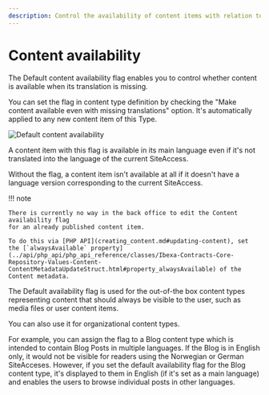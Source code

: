 ```yaml
---
description: Control the availability of content items with relation to translations by using the Default content availability flag.
---
```


# Content availability

The Default content availability flag enables you to control whether content is available when its translation is missing.

You can set the flag in content type definition by checking the "Make content available even with missing translations" option.
It's automatically applied to any new content item of this Type.

![Default content availability](availability_flag.png "Default content availability")

A content item with this flag is available in its main language
even if it's not translated into the language of the current SiteAccess.

Without the flag, a content item isn't available at all if it doesn't have a language version
corresponding to the current SiteAccess.

!!! note

    There is currently no way in the back office to edit the Content availability flag
    for an already published content item.
    
    To do this via [PHP API](creating_content.md#updating-content), set the [`alwaysAvailable` property](../api/php_api/php_api_reference/classes/Ibexa-Contracts-Core-Repository-Values-Content-ContentMetadataUpdateStruct.html#property_alwaysAvailable) of the Content metadata.

The Default availability flag is used for the out-of-the box content types representing content
that should always be visible to the user, such as media files or user content items.

You can also use it for organizational content types.

For example, you can assign the flag to a Blog content type which is intended to contain Blog Posts
in multiple languages. If the Blog is in English only, it would not be visible for readers
using the Norwegian or German SiteAcceses.
However, if you set the default availability flag for the Blog content type,
it's displayed to them in English (if it's set as a main language) and enables the users to browse individual
posts in other languages.
